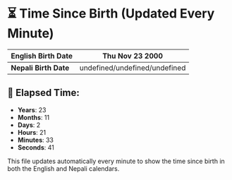 # ⏳ Time Since Birth (Updated Every Minute)

| **English Birth Date** | Thu Nov 23 2000 |
|------------------------|-------------------------------------|
| **Nepali Birth Date**  | undefined/undefined/undefined                  |

## 📅 Elapsed Time:

- **Years**: 23
- **Months**: 11
- **Days**: 2
- **Hours**: 21
- **Minutes**: 33
- **Seconds**: 41

This file updates automatically every minute to show the time since birth in both the English and Nepali calendars.